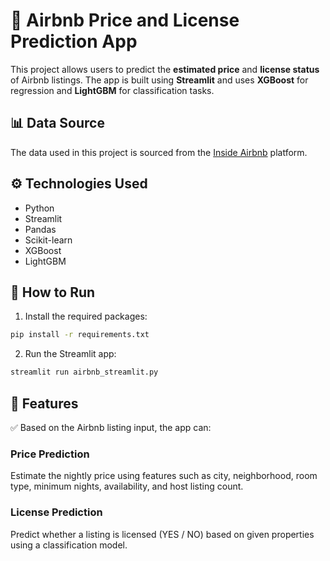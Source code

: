 # 🏡 Airbnb Price and License Prediction App

This project allows users to predict the **estimated price** and **license status** of Airbnb listings. The app is built using **Streamlit** and uses **XGBoost** for regression and **LightGBM** for classification tasks.

## 📊 Data Source

The data used in this project is sourced from the [Inside Airbnb](https://insideairbnb.com/get-the-data/) platform.

## ⚙️ Technologies Used

- Python  
- Streamlit  
- Pandas  
- Scikit-learn  
- XGBoost  
- LightGBM  

## 🚀 How to Run

1. Install the required packages:

```bash
pip install -r requirements.txt
````

2. Run the Streamlit app:

```bash
streamlit run airbnb_streamlit.py
```

## 📌 Features

✅ Based on the Airbnb listing input, the app can:

### Price Prediction

Estimate the nightly price using features such as city, neighborhood, room type, minimum nights, availability, and host listing count.

### License Prediction

Predict whether a listing is licensed (YES / NO) based on given properties using a classification model.
